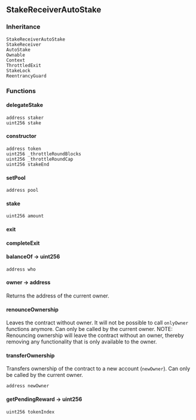 ## StakeReceiverAutoStake





### Inheritance

    StakeReceiverAutoStake
    StakeReceiver
    AutoStake
    Ownable
    Context
    ThrottledExit
    StakeLock
    ReentrancyGuard


### Functions

  #### delegateStake

  

  

    address staker 
    uint256 stake 
  #### constructor

  

  

    address token 
    uint256 _throttleRoundBlocks 
    uint256 _throttleRoundCap 
    uint256 stakeEnd 
  #### setPool

  

  

    address pool 
  #### stake

  

  

    uint256 amount 
  #### exit

  

  

  #### completeExit

  

  

  #### balanceOf → uint256

  

  

    address who 
  #### owner → address

  

  Returns the address of the current owner.

  #### renounceOwnership

  

  Leaves the contract without owner. It will not be possible to call
`onlyOwner` functions anymore. Can only be called by the current owner.
NOTE: Renouncing ownership will leave the contract without an owner,
thereby removing any functionality that is only available to the owner.

  #### transferOwnership

  

  Transfers ownership of the contract to a new account (`newOwner`).
Can only be called by the current owner.

    address newOwner 
  #### getPendingReward → uint256

  

  

    uint256 tokenIndex 


